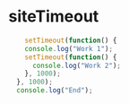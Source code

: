 # siteTimeout

```javascript
    setTimeout(function() {
    console.log("Work 1");
    setTimeout(function() {
      console.log("Work 2");
    }, 1000);
  }, 1000);
  console.log("End");
```